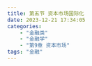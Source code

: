```yaml
---
title: 第五节 资本市场国际化
date: 2023-12-21 17:34:05
categories: 
	- "金融类"
	- "金融学"
	- "第9章 资本市场"
tags: "金融"
---
```


